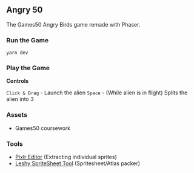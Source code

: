 ## Angry 50

The Games50 Angry Birds game remade with Phaser.

### Run the Game

```
yarn dev
```

### Play the Game

**Controls**

`Click & Drag` - Launch the alien
`Space` - (While alien is in flight) Splits the alien into 3

### Assets

- Games50 coursework

### Tools

- [Pixlr Editor](https://pixlr.com/e/) (Extracting individual sprites)
- [Leshy SpriteSheet Tool](https://www.leshylabs.com/apps/sstool/) (Spritesheet/Atlas packer)